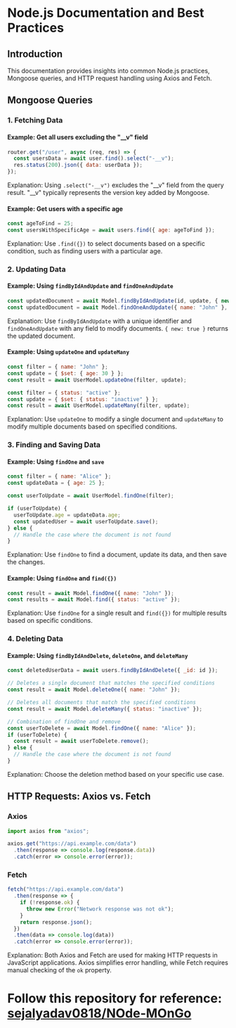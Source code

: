
# Node.js Documentation and Best Practices

## Introduction

This documentation provides insights into common Node.js practices, Mongoose queries, and HTTP request handling using Axios and Fetch.

## Mongoose Queries

### 1. Fetching Data

#### Example: Get all users excluding the "__v" field

```javascript
router.get("/user", async (req, res) => {
  const usersData = await user.find().select("-__v");
  res.status(200).json({ data: userData });
});
```

Explanation: Using `.select("-__v")` excludes the "__v" field from the query result. "__v" typically represents the version key added by Mongoose.

#### Example: Get users with a specific age

```javascript
const ageToFind = 25;
const usersWithSpecificAge = await users.find({ age: ageToFind });
```

Explanation: Use `.find({})` to select documents based on a specific condition, such as finding users with a particular age.

### 2. Updating Data

#### Example: Using `findByIdAndUpdate` and `findOneAndUpdate`

```javascript
const updatedDocument = await Model.findByIdAndUpdate(id, update, { new: true });
const updatedDocument = await Model.findOneAndUpdate({ name: "John" }, update, { new: true });
```

Explanation: Use `findByIdAndUpdate` with a unique identifier and `findOneAndUpdate` with any field to modify documents. `{ new: true }` returns the updated document.

#### Example: Using `updateOne` and `updateMany`

```javascript
const filter = { name: "John" };
const update = { $set: { age: 30 } };
const result = await UserModel.updateOne(filter, update);

const filter = { status: "active" };
const update = { $set: { status: "inactive" } };
const result = await UserModel.updateMany(filter, update);
```

Explanation: Use `updateOne` to modify a single document and `updateMany` to modify multiple documents based on specified conditions.

### 3. Finding and Saving Data

#### Example: Using `findOne` and `save`

```javascript
const filter = { name: "Alice" };
const updateData = { age: 25 };

const userToUpdate = await UserModel.findOne(filter);

if (userToUpdate) {
  userToUpdate.age = updateData.age;
  const updatedUser = await userToUpdate.save();
} else {
  // Handle the case where the document is not found
}
```

Explanation: Use `findOne` to find a document, update its data, and then save the changes.

#### Example: Using `findOne` and `find({})`

```javascript
const result = await Model.findOne({ name: "John" });
const results = await Model.find({ status: "active" });
```

Explanation: Use `findOne` for a single result and `find({})` for multiple results based on specific conditions.

### 4. Deleting Data

#### Example: Using `findByIdAndDelete`, `deleteOne`, and `deleteMany`

```javascript
const deletedUserData = await users.findByIdAndDelete({ _id: id });

// Deletes a single document that matches the specified conditions
const result = await Model.deleteOne({ name: "John" });

// Deletes all documents that match the specified conditions
const result = await Model.deleteMany({ status: "inactive" });

// Combination of findOne and remove
const userToDelete = await Model.findOne({ name: "Alice" });
if (userToDelete) {
  const result = await userToDelete.remove();
} else {
  // Handle the case where the document is not found
}
```

Explanation: Choose the deletion method based on your specific use case.

## HTTP Requests: Axios vs. Fetch

### Axios

```javascript
import axios from "axios";

axios.get("https://api.example.com/data")
  .then(response => console.log(response.data))
  .catch(error => console.error(error));
```

### Fetch

```javascript
fetch("https://api.example.com/data")
  .then(response => {
    if (!response.ok) {
      throw new Error("Network response was not ok");
    }
    return response.json();
  })
  .then(data => console.log(data))
  .catch(error => console.error(error));
```

Explanation: Both Axios and Fetch are used for making HTTP requests in JavaScript applications. Axios simplifies error handling, while Fetch requires manual checking of the `ok` property.

# Follow this repository for reference: [sejalyadav0818/NOde-MOnGo](https://github.com/sejalyadav0818/NOde-MOnGo)


